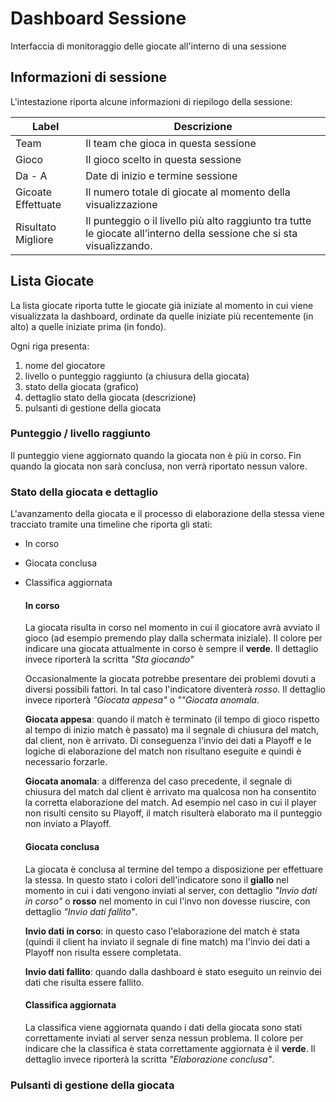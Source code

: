 # Dashboard Sessione
Interfaccia di monitoraggio delle giocate all'interno di una sessione


Informazioni di sessione
------------------------------------------------------------
L'intestazione riporta alcune informazioni di riepilogo della sessione:

|  Label | Descrizione |
|---|---|
| Team |  Il team che gioca in questa sessione | 
| Gioco| Il gioco scelto in questa sessione |  
|  Da - A | Date di inizio e termine sessione |
|  Gicoate Effettuate | Il numero totale di giocate al momento della visualizzazione  |
|  Risultato Migliore | Il punteggio o il livello più alto raggiunto tra tutte le giocate all’interno della sessione che si sta visualizzando. |




Lista Giocate
------------------------------------------------------------

La lista giocate riporta tutte le giocate già iniziate al momento in cui viene visualizzata la dashboard, ordinate da quelle iniziate più recentemente (in alto) a quelle iniziate prima (in fondo).

Ogni riga presenta:

1. nome del giocatore
2. livello o punteggio raggiunto (a chiusura della giocata)
3. stato della giocata (grafico)
4. dettaglio stato della giocata (descrizione)
5. pulsanti di gestione della giocata

### Punteggio / livello raggiunto
Il punteggio viene aggiornato quando la giocata non è più in corso. Fin quando la giocata non sarà conclusa, non verrà riportato nessun valore.

### Stato della giocata e dettaglio
L'avanzamento della giocata e il processo di elaborazione della stessa viene tracciato tramite una timeline che riporta gli stati:

- In corso
- Giocata conclusa
- Classifica aggiornata

	#### In corso
	La giocata risulta in corso nel momento in cui il giocatore avrà avviato il gioco (ad esempio premendo play dalla schermata iniziale). Il colore per indicare una giocata attualmente in corso è sempre il **verde**. Il dettaglio invece riporterà la scritta _"Sta giocando"_
	
	Occasionalmente la giocata potrebbe presentare dei problemi dovuti a diversi possibili fattori.
	In tal caso l'indicatore diventerà *rosso*. Il dettaglio invece riporterà _"Giocata appesa"_ o _""Giocata anomala_.
	
	**Giocata appesa**: quando il match è terminato (il tempo di gioco rispetto al tempo di inizio match è passato) ma il segnale di chiusura del match, dal client, non è arrivato. Di conseguenza l'invio dei dati a Playoff e le logiche di elaborazione del match non risultano eseguite e quindi è necessario forzarle.
	
	**Giocata anomala**: a differenza del caso precedente, il segnale di chiusura del match dal client è arrivato ma qualcosa non ha consentito la corretta elaborazione del match. Ad esempio nel caso in cui il player non risulti censito su Playoff, il match risulterà elaborato ma il punteggio non inviato a Playoff.
	
	#### Giocata conclusa
	La giocata è conclusa al termine del tempo a disposizione per effettuare la stessa.
	In questo stato i colori dell'indicatore sono il **giallo** nel momento in cui i dati vengono inviati al server, con dettaglio _"Invio dati in corso"_ o **rosso** nel momento in cui l'invo non dovesse riuscire, con dettaglio _"Invio dati fallito"_.

	**Invio dati in corso**: in questo caso l'elaborazione del match è stata (quindi il client ha inviato il segnale di fine match) ma l'invio dei dati a Playoff non risulta essere completata.
	
	**Invio dati fallito**: quando dalla dashboard è stato eseguito un reinvio dei dati che risulta essere fallito.
	
	#### Classifica aggiornata
	La classifica viene aggiornata quando i dati della giocata sono stati correttamente inviati al server senza nessun problema. Il colore per indicare che la classifica è stata correttamente aggiornata è il **verde**. Il dettaglio invece riporterà la scritta _"Elaborazione conclusa"_.

### Pulsanti di gestione della giocata






